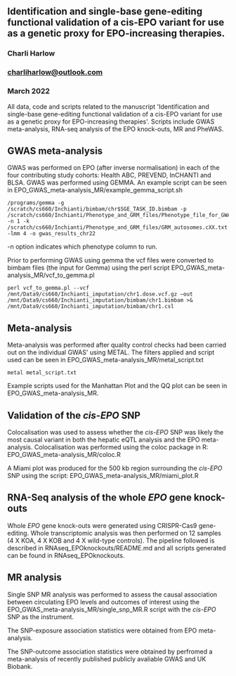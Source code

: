 ## Identification and single-base gene-editing functional validation of a cis-EPO variant for use as a genetic proxy for EPO-increasing therapies. ##

### Charli Harlow ###
### charliharlow@outlook.com ###
### March 2022 ###

All data, code and scripts related to the manuscript 'Identification and single-base gene-editing functional validation of a cis-EPO variant for use as a genetic proxy for EPO-increasing therapies'. Scripts include GWAS meta-analysis, RNA-seq analysis of the EPO knock-outs, MR and PheWAS.

## GWAS meta-analysis

GWAS was performed on EPO (after inverse normalisation) in each of the four contributing study cohorts: Health ABC, PREVEND, InCHANTI and BLSA. GWAS was performed using GEMMA. An example script can be seen in EPO_GWAS_meta-analysis_MR/example_gemma_script.sh

```
/programs/gemma -g /scratch/cs660/Inchianti/bimbam/chr$SGE_TASK_ID.bimbam -p /scratch/cs660/Inchianti/Phenotype_and_GRM_files/Phenotype_file_for_GWAS_unix.txt -n 1 -k /scratch/cs660/Inchianti/Phenotype_and_GRM_files/GRM_autosomes.cXX.txt -lmm 4 -o gwas_results_chr22
```

-n option indicates which phenotype column to run. 

Prior to performing GWAS using gemma the vcf files were converted to bimbam files (the input for Gemma) using the perl script EPO_GWAS_meta-analysis_MR/vcf_to_gemma.pl
```
perl vcf_to_gemma.pl --vcf /mnt/Data9/cs660/Inchianti_imputation/chr1.dose.vcf.gz —out /mnt/Data9/cs660/Inchianti_imputation/bimbam/chr1.bimbam >& /mnt/Data9/cs660/Inchianti_imputation/bimbam/chr1.csl 
```
## Meta-analysis
Meta-analysis was performed after quality control checks had been carried out on the individual GWAS' using METAL. The filters applied and script used can be seen in EPO_GWAS_meta-analysis_MR/metal_script.txt

```
metal metal_script.txt
```
Example scripts used for the Manhattan Plot and the QQ plot can be seen in EPO_GWAS_meta-analysis_MR.

## Validation of the _cis-EPO_ SNP
Colocalisation was used to assess whether the _cis-EPO_ SNP was likely the most causal variant in both the hepatic eQTL analysis and the EPO meta-analysis. Colocalisation was performed using the coloc package in R: EPO_GWAS_meta-analysis_MR/coloc.R

A Miami plot was produced for the 500 kb region surrounding the _cis-EPO_ SNP using the script: EPO_GWAS_meta-analysis_MR/miami_plot.R

## RNA-Seq analysis of the whole _EPO_ gene knock-outs

Whole _EPO_ gene knock-outs were generated using CRISPR-Cas9 gene-editing. Whole transcriptomic analysis was then performed on 12 samples (4 X KOA, 4 X KOB and 4 X wild-type controls). The pipeline followed is described in RNAseq_EPOknockouts/README.md and all scripts generated can be found in RNAseq_EPOknockouts. 

## MR analysis 

Single SNP MR analysis was performed to assess the causal association between circulating EPO levels and outcomes of interest using the EPO_GWAS_meta-analysis_MR/single_snp_MR.R script with the _cis-EPO_ SNP as the instrument.

The SNP-exposure association statistics were obtained from EPO meta-analysis. 

The SNP-outcome association statistics were obtained by perfromed a meta-analysis of recently published publicly avaliable GWAS and UK Biobank. 
